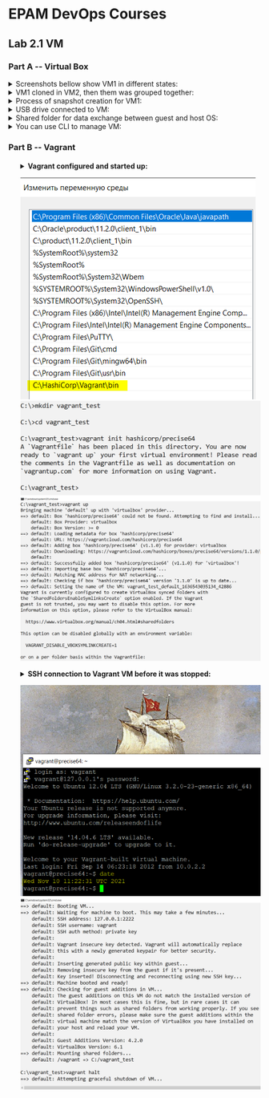 <h1>EPAM DevOps Courses</h1>
<h2>Lab 2.1 VM</h2>
<h3>Part A -- Virtual Box</h3>


<details><summary>Screenshots bellow show VM1 in different states:</summary>
<img src=t2.1_vm1_in_running_state.PNG>
<img src=t2.1_vm1_in_paused_state.PNG>
<img src=t2.1_vm1_in_saved_state.PNG>
<img src=t2.1_vm1_in_restart_process.PNG>
<img src=t2.1_vm1_in_stopped_state.PNG></details>

<details><summary>VM1 cloned in VM2, then them was grouped together:</summary>
<img src=t2.1_vm1_was_cloned_in_wm2.PNG>
<img src=t2.1_vm1_was_grouped_with_wm2.PNG></details>

<details><summary>Process of snapshot creation for VM1:</summary>
<img src=t2.1_vm1_snapshot_creation.PNG></details>

<details><summary>USB drive connected to VM:</summary>
<img src=t2.1_vm1_USB_flash_was_mounted.PNG></details>

<details><summary>Shared folder for data exchange between guest and host OS:</summary>
<img src=t2.1_vm_shared_directory_settings.PNG>
<img src=t2.1_vm_shared_directory_host_OS.PNG>
<img src=t2.1_vm_shared_directory_guest_OS.PNG></details>

<details><summary> You can use CLI to manage VM:</summary>
<img src=t2.1_vbox_CLI.PNG></details>

<h3>Part B -- Vagrant</h3>
<h4><ol start=7>
<details><summary> Vagrant configured and started up:<p><img
 src=t2.1_vagrant_path.PNG><img
 src=t2.1_vagrant_init.PNG><img
 src=t2.1_vagrant_up.PNG>
<details><summary> SSH connection to Vagrant VM before it was stopped:<p><img
 src=t2.1_vagrant_putty.PNG><img
 src=t2.1_vagrant_halt.PNG>
</ol></h4>

